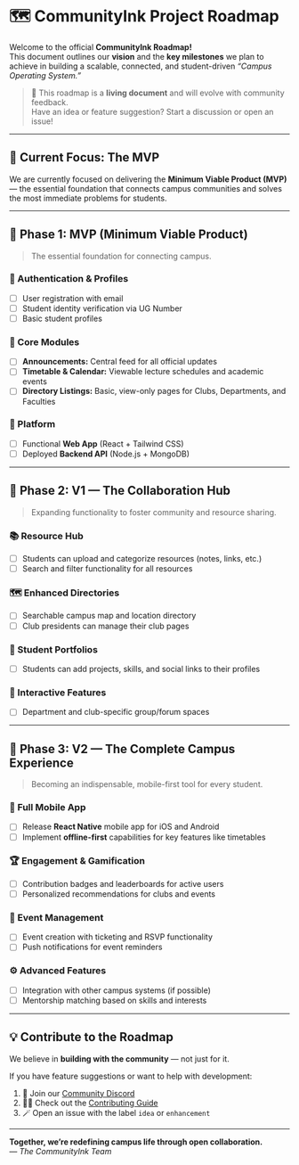 # 🗺️ CommunityInk Project Roadmap

Welcome to the official **CommunityInk Roadmap!**  
This document outlines our **vision** and the **key milestones** we plan to achieve in building a scalable, connected, and student-driven _“Campus Operating System.”_

> 🧭 This roadmap is a **living document** and will evolve with community feedback.  
> Have an idea or feature suggestion? Start a discussion or open an issue!

---

## 🎯 Current Focus: The MVP

We are currently focused on delivering the **Minimum Viable Product (MVP)** — the essential foundation that connects campus communities and solves the most immediate problems for students.

---

## 🌱 Phase 1: MVP (Minimum Viable Product)

> The essential foundation for connecting campus.

### 🔐 Authentication & Profiles
- [ ] User registration with email  
- [ ] Student identity verification via UG Number  
- [ ] Basic student profiles  

### 🧩 Core Modules
- [ ] **Announcements:** Central feed for all official updates  
- [ ] **Timetable & Calendar:** Viewable lecture schedules and academic events  
- [ ] **Directory Listings:** Basic, view-only pages for Clubs, Departments, and Faculties  

### 🧱 Platform
- [ ] Functional **Web App** (React + Tailwind CSS)  
- [ ] Deployed **Backend API** (Node.js + MongoDB)  

---

## 🚀 Phase 2: V1 — The Collaboration Hub

> Expanding functionality to foster community and resource sharing.

### 📚 Resource Hub
- [ ] Students can upload and categorize resources (notes, links, etc.)  
- [ ] Search and filter functionality for all resources  

### 🗺️ Enhanced Directories
- [ ] Searchable campus map and location directory  
- [ ] Club presidents can manage their club pages  

### 💼 Student Portfolios
- [ ] Students can add projects, skills, and social links to their profiles  

### 💬 Interactive Features
- [ ] Department and club-specific group/forum spaces  

---

## 🌟 Phase 3: V2 — The Complete Campus Experience

> Becoming an indispensable, mobile-first tool for every student.

### 📱 Full Mobile App
- [ ] Release **React Native** mobile app for iOS and Android  
- [ ] Implement **offline-first** capabilities for key features like timetables  

### 🏆 Engagement & Gamification
- [ ] Contribution badges and leaderboards for active users  
- [ ] Personalized recommendations for clubs and events  

### 🎫 Event Management
- [ ] Event creation with ticketing and RSVP functionality  
- [ ] Push notifications for event reminders  

### ⚙️ Advanced Features
- [ ] Integration with other campus systems (if possible)  
- [ ] Mentorship matching based on skills and interests  

---

## 💡 Contribute to the Roadmap

We believe in **building with the community** — not just for it.

If you have feature suggestions or want to help with development:
1. 💬 Join our [Community Discord](https://discord.gg/communityink)  
2. 🧑‍💻 Check out the [Contributing Guide](./CONTRIBUTING.md)  
3. 🪄 Open an issue with the label `idea` or `enhancement`

---

**Together, we’re redefining campus life through open collaboration.**  
_— The CommunityInk Team_
